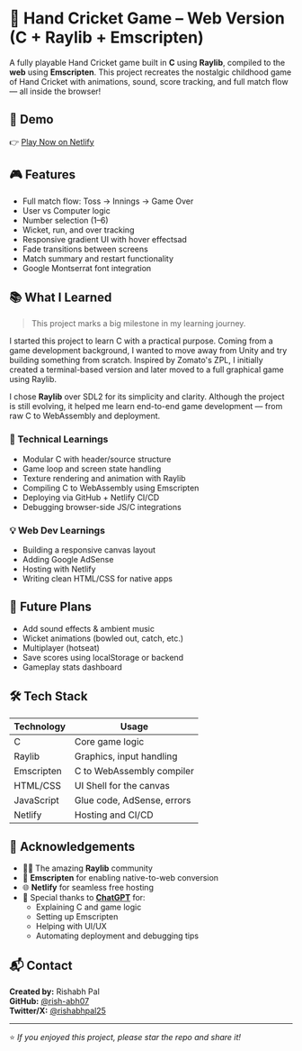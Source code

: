# 🏏 Hand Cricket Game – Web Version (C + Raylib + Emscripten)

A fully playable Hand Cricket game built in **C** using **Raylib**, compiled to the **web** using **Emscripten**. This project recreates the nostalgic childhood game of Hand Cricket with animations, sound, score tracking, and full match flow — all inside the browser!

## 🚀 Demo
👉 [Play Now on Netlify](https://handcricketr.netlify.app/)

## 🎮 Features
- Full match flow: Toss → Innings → Game Over
- User vs Computer logic
- Number selection (1–6)
- Wicket, run, and over tracking
- Responsive gradient UI with hover effectsad
- Fade transitions between screens
- Match summary and restart functionality
- Google Montserrat font integration

## 📚 What I Learned

> This project marks a big milestone in my learning journey.

I started this project to learn C with a practical purpose. Coming from a game development background, I wanted to move away from Unity and try building something from scratch. Inspired by Zomato's ZPL, I initially created a terminal-based version and later moved to a full graphical game using Raylib.

I chose **Raylib** over SDL2 for its simplicity and clarity. Although the project is still evolving, it helped me learn end-to-end game development — from raw C to WebAssembly and deployment.

### 🔧 Technical Learnings
- Modular C with header/source structure
- Game loop and screen state handling
- Texture rendering and animation with Raylib
- Compiling C to WebAssembly using Emscripten
- Deploying via GitHub + Netlify CI/CD
- Debugging browser-side JS/C integrations

### 💡 Web Dev Learnings
- Building a responsive canvas layout
- Adding Google AdSense
- Hosting with Netlify
- Writing clean HTML/CSS for native apps

## 🧠 Future Plans
- Add sound effects & ambient music
- Wicket animations (bowled out, catch, etc.)
- Multiplayer (hotseat)
- Save scores using localStorage or backend
- Gameplay stats dashboard

## 🛠️ Tech Stack

| Technology | Usage                      |
|------------|----------------------------|
| C          | Core game logic            |
| Raylib     | Graphics, input handling   |
| Emscripten | C to WebAssembly compiler  |
| HTML/CSS   | UI Shell for the canvas    |
| JavaScript | Glue code, AdSense, errors |
| Netlify    | Hosting and CI/CD          |

## 🙌 Acknowledgements

- 👨‍💻 The amazing **Raylib** community
- 🧩 **Emscripten** for enabling native-to-web conversion
- 🌐 **Netlify** for seamless free hosting
- 🤖 Special thanks to **[ChatGPT](https://chat.openai.com/)** for:
  - Explaining C and game logic
  - Setting up Emscripten
  - Helping with UI/UX
  - Automating deployment and debugging tips

## 📬 Contact

**Created by:** Rishabh Pal  
**GitHub:** [@rish-abh07](https://github.com/rish-abh07)  
**Twitter/X:** [@rishabhpal25](https://x.com/rishabhpal25)

---

⭐️ *If you enjoyed this project, please star the repo and share it!*

